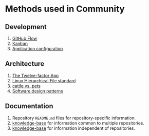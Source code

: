 # Methods used in Community

## Development

1. [GitHub Flow](../../WHATIS/github-flow.md)
1. [Kanban](../../WHATIS/kanban.md)
1. [Application configuration](../../WHATIS/application-configuration.md)

## Architecture

1. [The Twelve-factor App](../../WHATIS/twelve-factor-app.md)
1. [Linux Hierarchical File standard](../../WHATIS/linux-filesystem-hierarchy-standard.md)
1. [cattle vs. pets](../../WHATIS/cattle-vs-pets.md)
1. [Software design patterns]()

## Documentation

1. Repository `README.md` files for repository-specific information.
1. [knowledge-base](https://github.com/Senzing/knowledge-base/) for information
   common to multiple repositories.
1. [knowledge-base](https://github.com/Senzing/knowledge-base/) for information
   independent of repositories.

